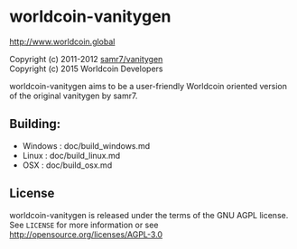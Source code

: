 worldcoin-vanitygen
================================

http://www.worldcoin.global

Copyright (c) 2011-2012 [samr7/vanitygen](https://github.com/samr7/vanitygen)  
Copyright (c) 2015 Worldcoin Developers


worldcoin-vanitygen aims to be a user-friendly Worldcoin oriented version of the original vanitygen by samr7.

Building:
-----

- Windows : doc/build_windows.md
- Linux : doc/build_linux.md
- OSX : doc/build_osx.md

License
-------

worldcoin-vanitygen is released under the terms of the GNU AGPL license. See `LICENSE` for more
information or see http://opensource.org/licenses/AGPL-3.0
